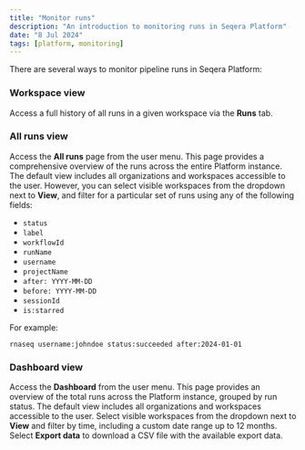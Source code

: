 ```yaml
---
title: "Monitor runs"
description: "An introduction to monitoring runs in Seqera Platform"
date: "8 Jul 2024"
tags: [platform, monitoring]
---
```


There are several ways to monitor pipeline runs in Seqera Platform:

### Workspace view

Access a full history of all runs in a given workspace via the **Runs** tab.

### All runs view

Access the **All runs** page from the user menu. This page provides a comprehensive overview of the runs across the entire Platform instance. The default view includes all organizations and workspaces accessible to the user. However, you can select visible workspaces from the dropdown next to **View**, and filter for a particular set of runs using any of the following fields:

- `status`
- `label`
- `workflowId`
- `runName`
- `username`
- `projectName`
- `after: YYYY-MM-DD`
- `before: YYYY-MM-DD`
- `sessionId`
- `is:starred`

For example:

```
rnaseq username:johndoe status:succeeded after:2024-01-01
```

### Dashboard view

Access the **Dashboard** from the user menu. This page provides an overview of the total runs across the Platform instance, grouped by run status. The default view includes all organizations and workspaces accessible to the user. Select visible workspaces from the dropdown next to **View** and filter by time, including a custom date range up to 12 months. Select **Export data** to download a CSV file with the available export data.
